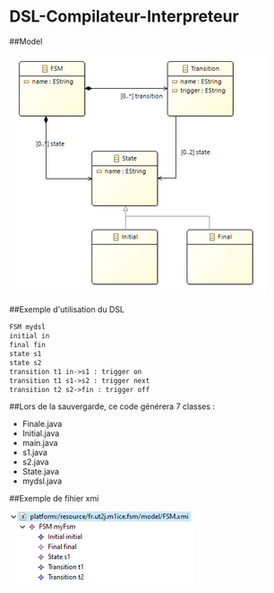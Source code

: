 # DSL-Compilateur-Interpreteur

##Model

![Alt text](model/model.png?raw=true "Model")

##Exemple d'utilisation du DSL
```
FSM mydsl
initial in
final fin
state s1
state s2
transition t1 in->s1 : trigger on
transition t1 s1->s2 : trigger next
transition t2 s2->fin : trigger off
```

##Lors de la sauvergarde, ce code générera 7 classes :
- Finale.java
- Initial.java
- main.java
- s1.java
- s2.java
- State.java
- mydsl.java

##Exemple de fihier xmi

![Alt text](model/xmi.png?raw=true "XMI")
